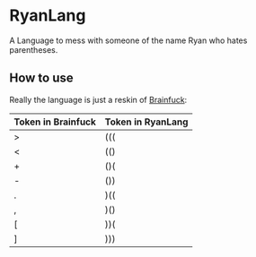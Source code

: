 # RyanLang
A Language to mess with someone of the name Ryan who hates parentheses.

## How to use
Really the language is just a reskin of [Brainfuck](https://en.wikipedia.org/wiki/Brainfuck):

| Token in Brainfuck | Token in RyanLang |
|--------------------|-------------------|
| >                  | (((               |
| <                  | (()               |
| +                  | ()(               |
| -                  | ())               |
| .                  | )((               |
| ,                  | )()               |
| [                  | ))(               |
| ]                  | )))               |
